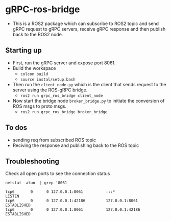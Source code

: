 # gRPC-ros-bridge 
- This is a ROS2 package which can subscribe to ROS2 topic and send gRPC request to gRPC servers, receive gRPC response and then publish back to the ROS2 node.

## Starting up
- First, run the gRPC server and expose port 8061.
- Build the workspace 
    - `colcon build`
    - `source instal/setup.bash`
- Then run the `client_node.py` which is the client that sends request to the server using the ROS-gRPC bridge.
    - ``ros2 run grpc_ros_bridge client_node``
- Now start the bridge node `broker_bridge.py` to initiate the conversion of ROS msgs to proto msgs.
    - ``ros2 run grpc_ros_bridge broker_bridge``

## To dos

- sending req from subscribed ROS topic
- Reciving the response and publishing back to the ROS topic

## Troubleshooting
Check all open ports to see the connection status
```
netstat -atun  | grep '8061
```
```
tcp6       0      0 127.0.0.1:8061          :::*                    LISTEN     
tcp6       0      0 127.0.0.1:42186         127.0.0.1:8061          ESTABLISHED
tcp6       0      0 127.0.0.1:8061          127.0.0.1:42186         ESTABLISHED
```